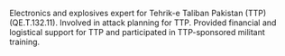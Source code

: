  Electronics and explosives expert for Tehrik-e Taliban Pakistan (TTP) 
(QE.T.132.11). Involved in attack planning for TTP. Provided financial and
logistical support for TTP and participated in TTP-sponsored militant training. 
